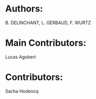 <!--
SPDX-FileCopyrightText: 2021 G2Elab / MAGE

SPDX-License-Identifier: Apache-2.0
-->

Authors: 
=======
 B. DELINCHANT, L. GERBAUD, F. WURTZ

Main Contributors: 
=================
Lucas Agobert

Contributors: 
=============
Sacha Hodencq